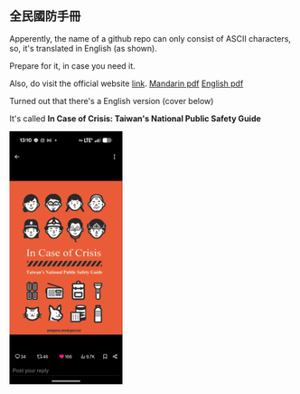 ## 全民國防手冊

Apperently, the name of a github repo can only consist of ASCII characters, so, it's translated in English (as shown).

Prepare for it, in case you need it.

Also, do visit the official website [link](http://prepare.mnd.gov.tw/). [Mandarin pdf](https://prepare.mnd.gov.tw/assets/pdf/manual.pdf) [English pdf](https://prepare.mnd.gov.tw/assets/pdf/manual-en.pdf)

Turned out that there's a English version (cover below)

It's called **In Case of Crisis: Taiwan's National Public Safety Guide**

<img src="./unnamed.webp" alt="drawing" width="200"/>

